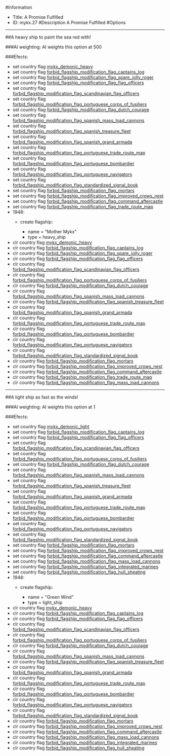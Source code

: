 #Information
 - Title: A Promise Fulfilled
 - ID: mykx.27
#Description
A Promise Fulfilled
#Options

___
##A heavy ship to paint the sea red with!

###AI weighting:
AI weights this option at 500


###Efects:<ul><li>set country flag [mykx_demonic_heavy](../flags/mykx_demonic_heavy.md)</li><li>set country flag [forbid_flagship_modification_flag_captains_log](../flags/forbid_flagship_modification_flag_captains_log.md)</li><li>set country flag [forbid_flagship_modification_flag_spare_jolly_roger](../flags/forbid_flagship_modification_flag_spare_jolly_roger.md)</li><li>set country flag [forbid_flagship_modification_flag_flag_officers](../flags/forbid_flagship_modification_flag_flag_officers.md)</li><li>set country flag [forbid_flagship_modification_flag_scandinavian_flag_officers](../flags/forbid_flagship_modification_flag_scandinavian_flag_officers.md)</li><li>set country flag [forbid_flagship_modification_flag_portuguese_corps_of_fusiliers](../flags/forbid_flagship_modification_flag_portuguese_corps_of_fusiliers.md)</li><li>set country flag [forbid_flagship_modification_flag_dutch_courage](../flags/forbid_flagship_modification_flag_dutch_courage.md)</li><li>set country flag [forbid_flagship_modification_flag_spanish_mass_load_cannons](../flags/forbid_flagship_modification_flag_spanish_mass_load_cannons.md)</li><li>set country flag [forbid_flagship_modification_flag_spanish_treasure_fleet](../flags/forbid_flagship_modification_flag_spanish_treasure_fleet.md)</li><li>set country flag [forbid_flagship_modification_flag_spanish_grand_armada](../flags/forbid_flagship_modification_flag_spanish_grand_armada.md)</li><li>set country flag [forbid_flagship_modification_flag_portuguese_trade_route_map](../flags/forbid_flagship_modification_flag_portuguese_trade_route_map.md)</li><li>set country flag [forbid_flagship_modification_flag_portuguese_bombardier](../flags/forbid_flagship_modification_flag_portuguese_bombardier.md)</li><li>set country flag [forbid_flagship_modification_flag_portuguese_navigators](../flags/forbid_flagship_modification_flag_portuguese_navigators.md)</li><li>set country flag [forbid_flagship_modification_flag_standardized_signal_book](../flags/forbid_flagship_modification_flag_standardized_signal_book.md)</li><li>set country flag [forbid_flagship_modification_flag_mortars](../flags/forbid_flagship_modification_flag_mortars.md)</li><li>set country flag [forbid_flagship_modification_flag_improved_crows_nest](../flags/forbid_flagship_modification_flag_improved_crows_nest.md)</li><li>set country flag [forbid_flagship_modification_flag_command_aftercastle](../flags/forbid_flagship_modification_flag_command_aftercastle.md)</li><li>set country flag [forbid_flagship_modification_flag_trade_route_map](../flags/forbid_flagship_modification_flag_trade_route_map.md)</li><li>1948:</li><ul><li>create flagship:</li><ul><li>name = "Mother Mykx"</li><li>type = heavy_ship</li></ul></ul><li>clr country flag [mykx_demonic_heavy](../flags/mykx_demonic_heavy.md)</li><li>clr country flag [forbid_flagship_modification_flag_captains_log](../flags/forbid_flagship_modification_flag_captains_log.md)</li><li>clr country flag [forbid_flagship_modification_flag_spare_jolly_roger](../flags/forbid_flagship_modification_flag_spare_jolly_roger.md)</li><li>clr country flag [forbid_flagship_modification_flag_flag_officers](../flags/forbid_flagship_modification_flag_flag_officers.md)</li><li>clr country flag [forbid_flagship_modification_flag_scandinavian_flag_officers](../flags/forbid_flagship_modification_flag_scandinavian_flag_officers.md)</li><li>clr country flag [forbid_flagship_modification_flag_portuguese_corps_of_fusiliers](../flags/forbid_flagship_modification_flag_portuguese_corps_of_fusiliers.md)</li><li>clr country flag [forbid_flagship_modification_flag_dutch_courage](../flags/forbid_flagship_modification_flag_dutch_courage.md)</li><li>clr country flag [forbid_flagship_modification_flag_spanish_mass_load_cannons](../flags/forbid_flagship_modification_flag_spanish_mass_load_cannons.md)</li><li>clr country flag [forbid_flagship_modification_flag_spanish_treasure_fleet](../flags/forbid_flagship_modification_flag_spanish_treasure_fleet.md)</li><li>clr country flag [forbid_flagship_modification_flag_spanish_grand_armada](../flags/forbid_flagship_modification_flag_spanish_grand_armada.md)</li><li>clr country flag [forbid_flagship_modification_flag_portuguese_trade_route_map](../flags/forbid_flagship_modification_flag_portuguese_trade_route_map.md)</li><li>clr country flag [forbid_flagship_modification_flag_portuguese_bombardier](../flags/forbid_flagship_modification_flag_portuguese_bombardier.md)</li><li>clr country flag [forbid_flagship_modification_flag_portuguese_navigators](../flags/forbid_flagship_modification_flag_portuguese_navigators.md)</li><li>clr country flag [forbid_flagship_modification_flag_standardized_signal_book](../flags/forbid_flagship_modification_flag_standardized_signal_book.md)</li><li>clr country flag [forbid_flagship_modification_flag_mortars](../flags/forbid_flagship_modification_flag_mortars.md)</li><li>clr country flag [forbid_flagship_modification_flag_improved_crows_nest](../flags/forbid_flagship_modification_flag_improved_crows_nest.md)</li><li>clr country flag [forbid_flagship_modification_flag_command_aftercastle](../flags/forbid_flagship_modification_flag_command_aftercastle.md)</li><li>clr country flag [forbid_flagship_modification_flag_trade_route_map](../flags/forbid_flagship_modification_flag_trade_route_map.md)</li><li>clr country flag [forbid_flagship_modification_flag_mass_load_cannons](../flags/forbid_flagship_modification_flag_mass_load_cannons.md)</li></ul>

___
##A light ship as fast as the winds!

###AI weighting:
AI weights this option at 1


###Efects:<ul><li>set country flag [mykx_demonic_light](../flags/mykx_demonic_light.md)</li><li>set country flag [forbid_flagship_modification_flag_captains_log](../flags/forbid_flagship_modification_flag_captains_log.md)</li><li>set country flag [forbid_flagship_modification_flag_flag_officers](../flags/forbid_flagship_modification_flag_flag_officers.md)</li><li>set country flag [forbid_flagship_modification_flag_scandinavian_flag_officers](../flags/forbid_flagship_modification_flag_scandinavian_flag_officers.md)</li><li>set country flag [forbid_flagship_modification_flag_portuguese_corps_of_fusiliers](../flags/forbid_flagship_modification_flag_portuguese_corps_of_fusiliers.md)</li><li>set country flag [forbid_flagship_modification_flag_dutch_courage](../flags/forbid_flagship_modification_flag_dutch_courage.md)</li><li>set country flag [forbid_flagship_modification_flag_spanish_mass_load_cannons](../flags/forbid_flagship_modification_flag_spanish_mass_load_cannons.md)</li><li>set country flag [forbid_flagship_modification_flag_spanish_treasure_fleet](../flags/forbid_flagship_modification_flag_spanish_treasure_fleet.md)</li><li>set country flag [forbid_flagship_modification_flag_spanish_grand_armada](../flags/forbid_flagship_modification_flag_spanish_grand_armada.md)</li><li>set country flag [forbid_flagship_modification_flag_portuguese_trade_route_map](../flags/forbid_flagship_modification_flag_portuguese_trade_route_map.md)</li><li>set country flag [forbid_flagship_modification_flag_portuguese_bombardier](../flags/forbid_flagship_modification_flag_portuguese_bombardier.md)</li><li>set country flag [forbid_flagship_modification_flag_portuguese_navigators](../flags/forbid_flagship_modification_flag_portuguese_navigators.md)</li><li>set country flag [forbid_flagship_modification_flag_standardized_signal_book](../flags/forbid_flagship_modification_flag_standardized_signal_book.md)</li><li>set country flag [forbid_flagship_modification_flag_mortars](../flags/forbid_flagship_modification_flag_mortars.md)</li><li>set country flag [forbid_flagship_modification_flag_improved_crows_nest](../flags/forbid_flagship_modification_flag_improved_crows_nest.md)</li><li>set country flag [forbid_flagship_modification_flag_command_aftercastle](../flags/forbid_flagship_modification_flag_command_aftercastle.md)</li><li>set country flag [forbid_flagship_modification_flag_mass_load_cannons](../flags/forbid_flagship_modification_flag_mass_load_cannons.md)</li><li>set country flag [forbid_flagship_modification_flag_integrated_marines](../flags/forbid_flagship_modification_flag_integrated_marines.md)</li><li>set country flag [forbid_flagship_modification_flag_hull_sheating](../flags/forbid_flagship_modification_flag_hull_sheating.md)</li><li>1948:</li><ul><li>create flagship:</li><ul><li>name = "Green Wind"</li><li>type = light_ship</li></ul></ul><li>clr country flag [mykx_demonic_heavy](../flags/mykx_demonic_heavy.md)</li><li>clr country flag [forbid_flagship_modification_flag_captains_log](../flags/forbid_flagship_modification_flag_captains_log.md)</li><li>clr country flag [forbid_flagship_modification_flag_flag_officers](../flags/forbid_flagship_modification_flag_flag_officers.md)</li><li>clr country flag [forbid_flagship_modification_flag_scandinavian_flag_officers](../flags/forbid_flagship_modification_flag_scandinavian_flag_officers.md)</li><li>clr country flag [forbid_flagship_modification_flag_portuguese_corps_of_fusiliers](../flags/forbid_flagship_modification_flag_portuguese_corps_of_fusiliers.md)</li><li>clr country flag [forbid_flagship_modification_flag_dutch_courage](../flags/forbid_flagship_modification_flag_dutch_courage.md)</li><li>clr country flag [forbid_flagship_modification_flag_spanish_mass_load_cannons](../flags/forbid_flagship_modification_flag_spanish_mass_load_cannons.md)</li><li>clr country flag [forbid_flagship_modification_flag_spanish_treasure_fleet](../flags/forbid_flagship_modification_flag_spanish_treasure_fleet.md)</li><li>clr country flag [forbid_flagship_modification_flag_spanish_grand_armada](../flags/forbid_flagship_modification_flag_spanish_grand_armada.md)</li><li>clr country flag [forbid_flagship_modification_flag_portuguese_trade_route_map](../flags/forbid_flagship_modification_flag_portuguese_trade_route_map.md)</li><li>clr country flag [forbid_flagship_modification_flag_portuguese_bombardier](../flags/forbid_flagship_modification_flag_portuguese_bombardier.md)</li><li>clr country flag [forbid_flagship_modification_flag_portuguese_navigators](../flags/forbid_flagship_modification_flag_portuguese_navigators.md)</li><li>clr country flag [forbid_flagship_modification_flag_standardized_signal_book](../flags/forbid_flagship_modification_flag_standardized_signal_book.md)</li><li>clr country flag [forbid_flagship_modification_flag_mortars](../flags/forbid_flagship_modification_flag_mortars.md)</li><li>clr country flag [forbid_flagship_modification_flag_improved_crows_nest](../flags/forbid_flagship_modification_flag_improved_crows_nest.md)</li><li>clr country flag [forbid_flagship_modification_flag_command_aftercastle](../flags/forbid_flagship_modification_flag_command_aftercastle.md)</li><li>clr country flag [forbid_flagship_modification_flag_mass_load_cannons](../flags/forbid_flagship_modification_flag_mass_load_cannons.md)</li><li>clr country flag [forbid_flagship_modification_flag_integrated_marines](../flags/forbid_flagship_modification_flag_integrated_marines.md)</li><li>clr country flag [forbid_flagship_modification_flag_hull_sheating](../flags/forbid_flagship_modification_flag_hull_sheating.md)</li></ul>
